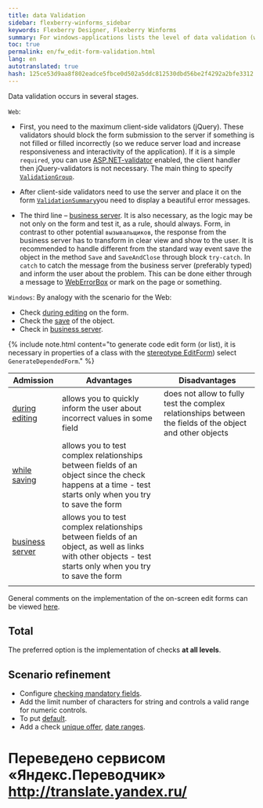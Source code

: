 ```yaml
--- 
title: data Validation 
sidebar: flexberry-winforms_sidebar 
keywords: Flexberry Designer, Flexberry Winforms 
summary: For windows-applications lists the level of data validation (while editing, when you save the form, the business servers), given their comparative characteristics, and links to articles describing how to implement these urovi check 
toc: true 
permalink: en/fw_edit-form-validation.html 
lang: en 
autotranslated: true 
hash: 125ce53d9aa8f802eadce5fbce0d502a5ddc812530dbd56be2f4292a2bfe3312 
--- 
```


Data validation occurs in several stages. 

`Web`: 
* First, you need to the maximum client-side validators (jQuery). These validators should block the form submission to the server if something is not filled or filled incorrectly (so we reduce server load and increase responsiveness and interactivity of the application). If it is a simple `required`, you can use [ASP.NET-validator](http://msdn.microsoft.com/en-us/library/system.web.ui.webcontrols.basevalidator(v=vs.100).aspx) enabled, the client handler then jQuery-validators is not necessary. The main thing to specify [`ValidationGroup`](http://msdn.microsoft.com/en-us/library/system.web.ui.webcontrols.basevalidator.validationgroup(v=vs.100).aspx). 

* After client-side validators need to use the server and place it on the form [`ValidationSummary`](http://msdn.microsoft.com/en-us/library/system.web.ui.webcontrols.validationsummary(v=vs.100).aspx)you need to display a beautiful error messages. 

* The third line – [business server](fo_bs-wrapper.html). It is also necessary, as the logic may be not only on the form and test it, as a rule, should always. Form, in contrast to other potential `вызывальщиков`, the response from the business server has to transform in clear view and show to the user. It is recommended to handle different from the standard way event save the object in the method `Save` and `SaveAndClose` through block `try-catch`. In `catch` to catch the message from the business server (preferably typed) and inform the user about the problem. This can be done either through a message to [WebErrorBox](fa_exception-handling.html) or mark on the page or something. 

`Windows`: 
By analogy with the scenario for the Web: 
* Check [during editing](fw_check-form-field-during-edit.html) on the form. 
* Check the [save](fw_check-form-field-during-save.html) of the object. 
* Check in [business server](fo_bs-wrapper.html). 

{% include note.html content="to generate code edit form (or list), it is necessary in properties of a class with the [stereotype EditForm](fd_editform.html)) select `GenerateDependedForm`." %} 

| Admission | Advantages | Disadvantages| 
|--|--|--| 
| [during editing](fw_check-form-field-during-edit.html) | allows you to quickly inform the user about incorrect values in some field | does not allow to fully test the complex relationships between the fields of the object and other objects 
| [while saving](fw_check-form-field-during-save.html) | allows you to test complex relationships between fields of an object since the check happens at a time - test starts only when you try to save the form 
| [business server](fo_bs-wrapper.html) | allows you to test complex relationships between fields of an object, as well as links with other objects - test starts only when you try to save the form 
||| 

General comments on the implementation of the on-screen edit forms can be viewed [here](fw_forms-recommendations.html). 



## Total 

The preferred option is the implementation of checks __at all levels__. 

## Scenario refinement 

* Configure [checking mandatory fields](fw_check-not-null-fields.html). 
* Add the limit number of characters for string and controls a valid range for numeric controls. 
* To put [default](fo_features-dafault-value.html). 
* Add a check [unique offer](fo_unique-data-check.html), [date ranges](fo_func-between.html). 












 # Переведено сервисом «Яндекс.Переводчик» http://translate.yandex.ru/